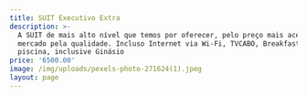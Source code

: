 ```yaml
---
title: SUIT Executivo Extra
description: >-
  A SUIT de mais alto nível que temos por oferecer, pelo preço mais acessível no
  mercado pela qualidade. Incluso Internet via Wi-Fi, TVCABO, Breakfast,
  piscina, inclusive Ginásio
price: '6500.00'
image: /img/uploads/pexels-photo-271624(1).jpeg
layout: page
---
```


